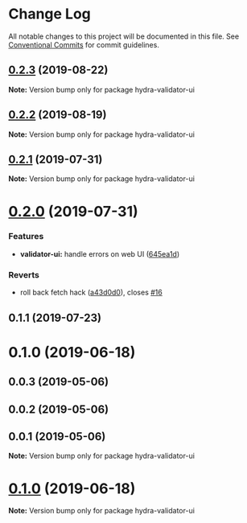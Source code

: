 # Change Log

All notable changes to this project will be documented in this file.
See [Conventional Commits](https://conventionalcommits.org) for commit guidelines.

## [0.2.3](https://github.com/hypermedia-app/hydra-validator/compare/hydra-validator-ui@0.2.2...hydra-validator-ui@0.2.3) (2019-08-22)

**Note:** Version bump only for package hydra-validator-ui





## [0.2.2](https://github.com/hypermedia-app/hydra-validator/compare/hydra-validator-ui@0.2.1...hydra-validator-ui@0.2.2) (2019-08-19)

**Note:** Version bump only for package hydra-validator-ui





## [0.2.1](https://github.com/hypermedia-app/hydra-validator/compare/hydra-validator-ui@0.2.0...hydra-validator-ui@0.2.1) (2019-07-31)

**Note:** Version bump only for package hydra-validator-ui





# [0.2.0](https://github.com/hypermedia-app/hydra-validator/compare/hydra-validator-ui@0.1.1...hydra-validator-ui@0.2.0) (2019-07-31)


### Features

* **validator-ui:** handle errors on web UI ([645ea1d](https://github.com/hypermedia-app/hydra-validator/commit/645ea1d))


### Reverts

* roll back fetch hack ([a43d0d0](https://github.com/hypermedia-app/hydra-validator/commit/a43d0d0)), closes [#16](https://github.com/hypermedia-app/hydra-validator/issues/16)





## 0.1.1 (2019-07-23)



# 0.1.0 (2019-06-18)



## 0.0.3 (2019-05-06)



## 0.0.2 (2019-05-06)



## 0.0.1 (2019-05-06)

**Note:** Version bump only for package hydra-validator-ui





# [0.1.0](https://github.com/hypermedia-app/hydra-validator/compare/v0.0.3...v0.1.0) (2019-06-18)

**Note:** Version bump only for package hydra-validator-ui
